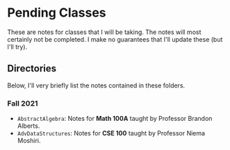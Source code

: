 # Pending Classes
These are notes for classes that I will be taking. The notes will most certainly not be completed. I make no guarantees that I'll update these (but I'll try). 

## Directories
Below, I'll very briefly list the notes contained in these folders.

### Fall 2021
- `AbstractAlgebra`: Notes for **Math 100A** taught by Professor Brandon Alberts.
- `AdvDataStructures`: Notes for **CSE 100** taught by Professor Niema Moshiri.